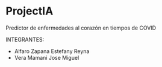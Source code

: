 # ProjectIA
Predictor de enfermedades al corazón en tiempos de COVID

INTEGRANTES:

- Alfaro Zapana Estefany Reyna
- Vera Mamani Jose Miguel
